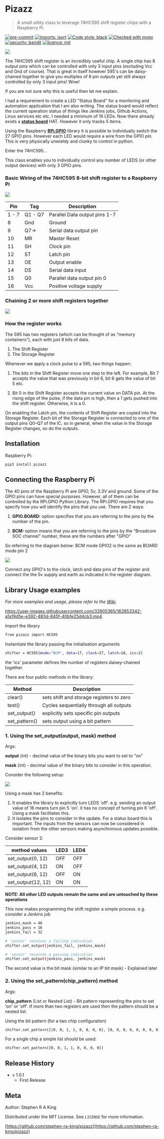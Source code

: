 # Pizazz

> A small utility class to leverage 74HC595 shift register chips with a Raspberry Pi.

[![pre-commit][pre-commit-image]][pre-commit-url]
[![Imports: isort][isort-image]][isort-url]
[![Code style: black][black-image]][black-url]
[![Checked with mypy][mypy-image]][mypy-url]
[![security: bandit][bandit-image]][bandit-url]
[![licence: mit][mit-license-image]][mit-license-url]

![](https://github.com/Stephen-RA-King/pizazz/raw/main/files/header.png)

The 74HC595 shift register is an incredibly useful chip. A single chip has 8 output pins which can be
controlled with only 3 input pins (excluding Vcc and Gnd of course).
That is great in itself however 595's can be daisy-chained together to give you multiples of 8 pin outputs yet still
always controlled by only 3 input pins! Wow!

If you are not sure why this is useful then let me explain.

I had a requirement to create a LED "Status Board" for a monitoring and automation application that I am also writing.
The status board would reflect the current operation status of things like Jenkins jobs, Github Actions, Linux services etc etc.
I needed a minimum of 16 LEDs. Now there already exists a [**status board**][status-board-url] HAT. However it only tracks 5 items.

Using the Raspberry [**RPi.GPIO**][rpi-gpio-url] library it is possible to individually switch the 27 GPIO pins. However each LED would require
a wire from the GPIO pin. This is very physically unwieldy and clunky to control in python.

Enter the 74HC595...

This class enables you to individually control any number of LEDS (or other output devices) with only 3 GPIO pins.

### Basic Wiring of the 74HC595 8-bit shift register to a Raspberry Pi

![](https://github.com/Stephen-RA-King/pizazz/raw/main/files/1chip.png)

| Pin   | Tag     | Description                   |
| ----- | ------- | ----------------------------- |
| 1 - 7 | Q1 - Q7 | Parallel Data output pins 1-7 |
| 8     | Gnd     | Ground                        |
| 9     | Q7->    | Serial data output pin        |
| 10    | MR      | Master Reset                  |
| 11    | SH      | Clock pin                     |
| 12    | ST      | Latch pin                     |
| 13    | OE      | Output enable                 |
| 14    | DS      | Serial data input             |
| 15    | Q0      | Parallel data output pin 0    |
| 16    | Vcc     | Positive voltage supply       |

### Chaining 2 or more shift registers together

![](https://github.com/Stephen-RA-King/pizazz/raw/main/files/2chip.png)

### How the register works

The 595 has two registers (which can be thought of as “memory containers”), each with just 8 bits of data.

1. The Shift Register
2. The Storage Register

Whenever we apply a clock pulse to a 595, two things happen:

1. The bits in the Shift Register move one step to the left. For example, Bit 7 accepts the value that was previously in bit 6, bit 6 gets the value of bit 5 etc.

2. Bit 0 in the Shift Register accepts the current value on DATA pin. At the rising edge of the pulse, if the data pin is high, then a 1 gets pushed into the shift register. Otherwise, it is a 0.

On enabling the Latch pin, the contents of Shift Register are copied into the Storage Register.
Each bit of the Storage Register is connected to one of the output pins Q0–Q7 of the IC, so in general, when the value in the Storage Register changes, so do the outputs.

## Installation

Raspberry Pi:

```sh
pip3 install pizazz
```

## Connecting the Raspberry Pi

The 40 pins of the Raspberry Pi are GPIO, 5v, 3.3V and ground. Some of the GPIO pins can have special purposes.
However, all of them can be controlled by the RPi.GPIO Python Library.
The RPi.GPIO requires that you specify how you will identify the pins that you use. There are 2 ways:

1. **GPIO.BOARD:** option specifies that you are referring to the pins by the number of the pin.

2. **BCM:** option means that you are referring to the pins by the "Broadcom SOC channel" number, these are
   the numbers after "GPIO"

So referring to the diagram below: BCM mode GPIO2 is the same as BOARD mode pin 2

![](https://github.com/Stephen-RA-King/pizazz/raw/main/files/40pinheader.png)

Connect any GPIO's to the clock, latch and data pins of the register and connect the the 5v supply and earth
as indicated in the register diagram.

## Library Usage examples

_For more examples and usage, please refer to the [Wiki][wiki]._

https://user-images.githubusercontent.com/33905365/163853342-a1a19d5e-e392-483d-845f-40bfe25d4cb3.mp4

Import the library

```sh
from pizazz import HC595
```

Instantiate the library passing the initialisation arguments

```sh
shifter = HC595(mode="BCM", data=17, clock=27, latch=18, ics=2)
```

the 'ics' parameter defines the number of registers daisey-chained together.

There are four public methods in the library:

| Method        | Description                              |
| ------------- | ---------------------------------------- |
| clear()       | sets shift and storage registers to zero |
| test()        | Cycles sequentially through all outputs  |
| set_output()  | explicitly sets specific pin outputs     |
| set_pattern() | sets output using a bit pattern          |

### 1. Using the set_output(output, mask) method

Args:

**output** (int) - decimal value of the binary bits you want to set to "on"

**mask** (int) - decimal value of the binary bits to consider in this operation.

Consider the following setup:

![](https://github.com/Stephen-RA-King/pizazz/raw/main/files/masking.png)

Using a mask has 2 benefits:

1. It enables the library to explicitly turn LEDS 'off'. e.g. sending an output value of 16 means turn pin 5 'on'. it has no concept of turning pin 6 'off'. Using a mask facilitates this.
2. It isolates the pins to consider in the update. For a status board this is important. The inputs from the sensors can now be considered in isolation from the other sensors making asynchronous updates possible.

Consider sensor 2:

| method values      | LED3 | LED4 |
| ------------------ | ---- | ---- |
| set_output(0, 12)  | OFF  | OFF  |
| set_output(4, 12)  | ON   | OFF  |
| set_output(8, 12)  | OFF  | ON   |
| set_output(12, 12) | ON   | ON   |

**NOTE: All other LED outputs remain the same and are untouched by these operations**

This now makes programming the shift register a simple process. e.g. consider a Jenkins job

```sh
jenkins_mask = 48
jenkins_pass = 16
jenkins_fail = 32

# 'sensor' receives a failing indication
shifter.set_output(jenkins_fail, jenkins_mask)

# 'sensor' receives a passing indication
shifter.set_output(jenkins_pass, jenkins_mask)

```

The second value is the bit mask (similar to an IP bit mask) - Explained later

### 2. Using the set_pattern(chip_pattern) method

Args:

**chip_pattern** (List or Nested List) - Bit pattern representing the pins to set 'on' or 'off'. If more than two registers are used then the pattern should be a nested list.

Using the bit pattern (for a two chip configuration)

```sh
shifter.set_pattern([[0, 0, 1, 1, 0, 0, 0, 0], [0, 0, 0, 0, 0, 0, 0, 0]])
```

For a single chip a simple list should be used:

```sh
shifter.set_pattern([0, 0, 1, 1, 0, 0, 0, 0])
```

## Release History

- v 1.0.1
  - First Release

## Meta

Author: Stephen R A King

Distributed under the MIT License. See `LICENSE` for more information.

[https://github.com/stephen-ra-king/pizazz](https://github.com/stephen-ra-king/pizazz)

<!-- Markdown link & img dfn's -->

[rpi-gpio-url]: https://pypi.org/project/RPi.GPIO/
[status-board-url]: https://thepihut.com/products/status-board-pro
[pre-commit-image]: https://img.shields.io/badge/pre--commit-enabled-brightgreen?logo=pre-commit&logoColor=white
[pre-commit-url]: https://github.com/pre-commit/pre-commit
[isort-image]: https://img.shields.io/badge/%20imports-isort-%231674b1?style=flat&labelColor=ef8336
[isort-url]: https://pycqa.github.io/isort/
[black-image]: https://img.shields.io/badge/code%20style-black-000000.svg
[black-url]: https://github.com/psf/black
[bandit-image]: https://img.shields.io/badge/security-bandit-yellow.svg
[bandit-url]: https://github.com/PyCQA/bandit
[mypy-image]: http://www.mypy-lang.org/static/mypy_badge.svg
[mypy-url]: http://mypy-lang.org/
[mit-license-image]: https://img.shields.io/badge/license-MIT-blue
[mit-license-url]: https://choosealicense.com/licenses/mit/
[wiki]: https://github.com/stephen-ra-king/pizazz/wiki

